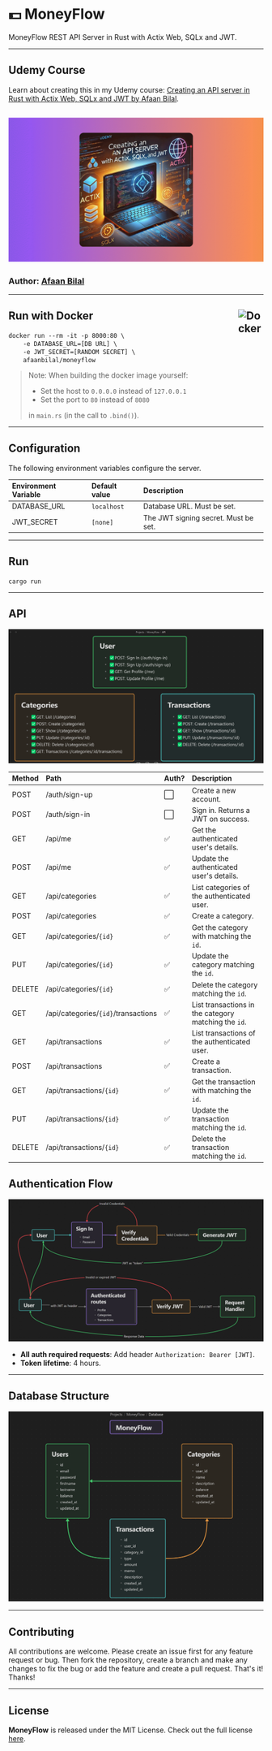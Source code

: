 💵 MoneyFlow
============

MoneyFlow REST API Server in Rust with Actix Web, SQLx and JWT.

---

## Udemy Course
Learn about creating this in my Udemy course: [Creating an API server in Rust with Actix Web, SQLx and JWT by Afaan Bilal](https://www.udemy.com/course/draft/6386919/?referralCode=0C3C85FE260C2016C334).

![Udemy Course](./assets/rust-actix-course-udemy.png)
---

### **Author**: [Afaan Bilal](https://afaan.dev)

---

## Run with Docker <img src="https://cdn.jsdelivr.net/gh/devicons/devicon/icons/docker/docker-original.svg" alt="Docker" title="Docker" width="50px" style="float:right" />

````
docker run --rm -it -p 8000:80 \
    -e DATABASE_URL=[DB URL] \
    -e JWT_SECRET=[RANDOM SECRET] \
    afaanbilal/moneyflow
````

> Note: When building the docker image yourself:
>
> - Set the host to `0.0.0.0` instead of `127.0.0.1`
> - Set the port to `80` instead of `8080`
>
> in `main.rs` (in the call to `.bind()`).

---

## Configuration
The following environment variables configure the server.

| Environment Variable | Default value | Description                          |
| :------------------- | :------------ | :----------------------------------- |
| DATABASE_URL         | `localhost`   | Database URL. Must be set.           |
| JWT_SECRET           | `[none]`      | The JWT signing secret. Must be set. |

---
## Run
````
cargo run
````
---

## API

![API](./assets/api.png)

| Method | Path                                | Auth? | Description                                          |
| :----- | :---------------------------------- | :---- | :--------------------------------------------------- |
| POST   | /auth/sign-up                       | ⬜     | Create a new account.                                |
| POST   | /auth/sign-in                       | ⬜     | Sign in. Returns a JWT on success.                   |
| GET    | /api/me                             | ✅     | Get the authenticated user's details.                |
| POST   | /api/me                             | ✅     | Update the authenticated user's details.             |
| GET    | /api/categories                     | ✅     | List categories of the authenticated user.           |
| POST   | /api/categories                     | ✅     | Create a category.                                   |
| GET    | /api/categories/`{id}`              | ✅     | Get the category with matching the `id`.             |
| PUT    | /api/categories/`{id}`              | ✅     | Update the category matching the `id`.               |
| DELETE | /api/categories/`{id}`              | ✅     | Delete the category matching the `id`.               |
| GET    | /api/categories/`{id}`/transactions | ✅     | List transactions in the category matching the `id`. |
| GET    | /api/transactions                   | ✅     | List transactions of the authenticated user.         |
| POST   | /api/transactions                   | ✅     | Create a transaction.                                |
| GET    | /api/transactions/`{id}`            | ✅     | Get the transaction with matching the `id`.          |
| PUT    | /api/transactions/`{id}`            | ✅     | Update the transaction matching the `id`.            |
| DELETE | /api/transactions/`{id}`            | ✅     | Delete the transaction matching the `id`.            |

## Authentication Flow

![Authentication Flow](./assets/auth_flow.png)

- **All auth required requests**: Add header `Authorization: Bearer [JWT]`.
- **Token lifetime**: 4 hours.


---

## Database Structure

![Database Structure](./assets/db.png)

---

## Contributing
All contributions are welcome. Please create an issue first for any feature request
or bug. Then fork the repository, create a branch and make any changes to fix the bug
or add the feature and create a pull request. That's it!
Thanks!

---

## License
**MoneyFlow** is released under the MIT License.
Check out the full license [here](LICENSE).
